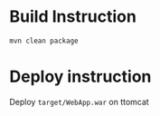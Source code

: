 

# Build Instruction


```
mvn clean package
```

# Deploy instruction

Deploy ```target/WebApp.war``` on ttomcat 

